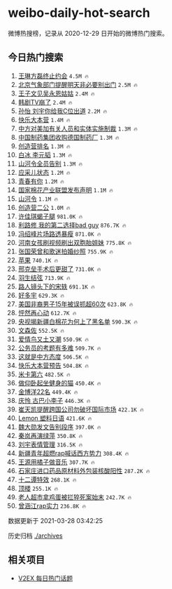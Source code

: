# weibo-daily-hot-search

微博热搜榜，记录从 2020-12-29 日开始的微博热门搜索。

## 今日热门搜索

<!-- BEGIN -->

1. [王琳方磊终止约会](https://s.weibo.com/weibo?q=%E7%8E%8B%E7%90%B3%E6%96%B9%E7%A3%8A%E7%BB%88%E6%AD%A2%E7%BA%A6%E4%BC%9A&Refer=top) `4.5M 🔥`
1. [北京气象部门提醒明天非必要别出门](https://s.weibo.com/weibo?q=%23%E5%8C%97%E4%BA%AC%E6%B0%94%E8%B1%A1%E9%83%A8%E9%97%A8%E6%8F%90%E9%86%92%E6%98%8E%E5%A4%A9%E9%9D%9E%E5%BF%85%E8%A6%81%E5%88%AB%E5%87%BA%E9%97%A8%23&Refer=top) `2.5M 🔥`
1. [王子文见吴永恩姑姑](https://s.weibo.com/weibo?q=%E7%8E%8B%E5%AD%90%E6%96%87%E8%A7%81%E5%90%B4%E6%B0%B8%E6%81%A9%E5%A7%91%E5%A7%91&Refer=top) `2.4M 🔥`
1. [韩剧TV崩了](https://s.weibo.com/weibo?q=%E9%9F%A9%E5%89%A7TV%E5%B4%A9%E4%BA%86&Refer=top) `2.4M 🔥`
1. [孙怡 刘宇你给我C位出道](https://s.weibo.com/weibo?q=%E5%AD%99%E6%80%A1%20%E5%88%98%E5%AE%87%E4%BD%A0%E7%BB%99%E6%88%91C%E4%BD%8D%E5%87%BA%E9%81%93&Refer=top) `2.2M 🔥`
1. [快乐大本营](https://s.weibo.com/weibo?q=%E5%BF%AB%E4%B9%90%E5%A4%A7%E6%9C%AC%E8%90%A5&Refer=top) `1.4M 🔥`
1. [中方对美加有关人员和实体实施制裁](https://s.weibo.com/weibo?q=%23%E4%B8%AD%E6%96%B9%E5%AF%B9%E7%BE%8E%E5%8A%A0%E6%9C%89%E5%85%B3%E4%BA%BA%E5%91%98%E5%92%8C%E5%AE%9E%E4%BD%93%E5%AE%9E%E6%96%BD%E5%88%B6%E8%A3%81%23&Refer=top) `1.3M 🔥`
1. [中国制药集团收购德国制药厂](https://s.weibo.com/weibo?q=%E4%B8%AD%E5%9B%BD%E5%88%B6%E8%8D%AF%E9%9B%86%E5%9B%A2%E6%94%B6%E8%B4%AD%E5%BE%B7%E5%9B%BD%E5%88%B6%E8%8D%AF%E5%8E%82&Refer=top) `1.3M 🔥`
1. [创造营排名](https://s.weibo.com/weibo?q=%23%E5%88%9B%E9%80%A0%E8%90%A5%E6%8E%92%E5%90%8D%23&Refer=top) `1.3M 🔥`
1. [白冰 李元韬](https://s.weibo.com/weibo?q=%E7%99%BD%E5%86%B0%20%E6%9D%8E%E5%85%83%E9%9F%AC&Refer=top) `1.3M 🔥`
1. [山河令全员告别](https://s.weibo.com/weibo?q=%23%E5%B1%B1%E6%B2%B3%E4%BB%A4%E5%85%A8%E5%91%98%E5%91%8A%E5%88%AB%23&Refer=top) `1.3M 🔥`
1. [应采儿状态](https://s.weibo.com/weibo?q=%23%E5%BA%94%E9%87%87%E5%84%BF%E7%8A%B6%E6%80%81%23&Refer=top) `1.2M 🔥`
1. [青春有你](https://s.weibo.com/weibo?q=%E9%9D%92%E6%98%A5%E6%9C%89%E4%BD%A0&Refer=top) `1.2M 🔥`
1. [国家棉花产业联盟发布声明](https://s.weibo.com/weibo?q=%23%E5%9B%BD%E5%AE%B6%E6%A3%89%E8%8A%B1%E4%BA%A7%E4%B8%9A%E8%81%94%E7%9B%9F%E5%8F%91%E5%B8%83%E5%A3%B0%E6%98%8E%23&Refer=top) `1.1M 🔥`
1. [山河令](https://s.weibo.com/weibo?q=%E5%B1%B1%E6%B2%B3%E4%BB%A4&Refer=top) `1.1M 🔥`
1. [创造营二公](https://s.weibo.com/weibo?q=%23%E5%88%9B%E9%80%A0%E8%90%A5%E4%BA%8C%E5%85%AC%23&Refer=top) `1.0M 🔥`
1. [许佳琪蝎子腿](https://s.weibo.com/weibo?q=%23%E8%AE%B8%E4%BD%B3%E7%90%AA%E8%9D%8E%E5%AD%90%E8%85%BF%23&Refer=top) `981.0K 🔥`
1. [利路修 我的第二选择bad guy](https://s.weibo.com/weibo?q=%E5%88%A9%E8%B7%AF%E4%BF%AE%20%E6%88%91%E7%9A%84%E7%AC%AC%E4%BA%8C%E9%80%89%E6%8B%A9bad%20guy&Refer=top) `876.7K 🔥`
1. [冯绍峰片场路透暴瘦](https://s.weibo.com/weibo?q=%23%E5%86%AF%E7%BB%8D%E5%B3%B0%E7%89%87%E5%9C%BA%E8%B7%AF%E9%80%8F%E6%9A%B4%E7%98%A6%23&Refer=top) `871.0K 🔥`
1. [河南女孩刷视频刷出双胞胎姐妹](https://s.weibo.com/weibo?q=%E6%B2%B3%E5%8D%97%E5%A5%B3%E5%AD%A9%E5%88%B7%E8%A7%86%E9%A2%91%E5%88%B7%E5%87%BA%E5%8F%8C%E8%83%9E%E8%83%8E%E5%A7%90%E5%A6%B9&Refer=top) `775.8K 🔥`
1. [张国荣曾和歌迷拍婚纱照](https://s.weibo.com/weibo?q=%23%E5%BC%A0%E5%9B%BD%E8%8D%A3%E6%9B%BE%E5%92%8C%E6%AD%8C%E8%BF%B7%E6%8B%8D%E5%A9%9A%E7%BA%B1%E7%85%A7%23&Refer=top) `755.9K 🔥`
1. [苹果](https://s.weibo.com/weibo?q=%E8%8B%B9%E6%9E%9C&Refer=top) `740.1K 🔥`
1. [邢克垒手术后更甜了](https://s.weibo.com/weibo?q=%23%E9%82%A2%E5%85%8B%E5%9E%92%E6%89%8B%E6%9C%AF%E5%90%8E%E6%9B%B4%E7%94%9C%E4%BA%86%23&Refer=top) `731.0K 🔥`
1. [羽生结弦](https://s.weibo.com/weibo?q=%E7%BE%BD%E7%94%9F%E7%BB%93%E5%BC%A6&Refer=top) `713.9K 🔥`
1. [路人镜头下的宋轶](https://s.weibo.com/weibo?q=%23%E8%B7%AF%E4%BA%BA%E9%95%9C%E5%A4%B4%E4%B8%8B%E7%9A%84%E5%AE%8B%E8%BD%B6%23&Refer=top) `691.1K 🔥`
1. [好多宇](https://s.weibo.com/weibo?q=%E5%A5%BD%E5%A4%9A%E5%AE%87&Refer=top) `629.3K 🔥`
1. [美国非裔男子15年被误抓超60次](https://s.weibo.com/weibo?q=%23%E7%BE%8E%E5%9B%BD%E9%9D%9E%E8%A3%94%E7%94%B7%E5%AD%9015%E5%B9%B4%E8%A2%AB%E8%AF%AF%E6%8A%93%E8%B6%8560%E6%AC%A1%23&Refer=top) `623.8K 🔥`
1. [怦然再心动](https://s.weibo.com/weibo?q=%E6%80%A6%E7%84%B6%E5%86%8D%E5%BF%83%E5%8A%A8&Refer=top) `612.7K 🔥`
1. [央视揭新疆白棉花为何上了黑名单](https://s.weibo.com/weibo?q=%23%E5%A4%AE%E8%A7%86%E6%8F%AD%E6%96%B0%E7%96%86%E7%99%BD%E6%A3%89%E8%8A%B1%E4%B8%BA%E4%BD%95%E4%B8%8A%E4%BA%86%E9%BB%91%E5%90%8D%E5%8D%95%23&Refer=top) `590.3K 🔥`
1. [文森佐](https://s.weibo.com/weibo?q=%E6%96%87%E6%A3%AE%E4%BD%90&Refer=top) `552.5K 🔥`
1. [爱情鸟又土又潮](https://s.weibo.com/weibo?q=%E7%88%B1%E6%83%85%E9%B8%9F%E5%8F%88%E5%9C%9F%E5%8F%88%E6%BD%AE&Refer=top) `550.9K 🔥`
1. [公务员的考题有多难](https://s.weibo.com/weibo?q=%23%E5%85%AC%E5%8A%A1%E5%91%98%E7%9A%84%E8%80%83%E9%A2%98%E6%9C%89%E5%A4%9A%E9%9A%BE%23&Refer=top) `509.7K 🔥`
1. [这就是中方态度](https://s.weibo.com/weibo?q=%23%E8%BF%99%E5%B0%B1%E6%98%AF%E4%B8%AD%E6%96%B9%E6%80%81%E5%BA%A6%23&Refer=top) `506.5K 🔥`
1. [快乐大本营预告](https://s.weibo.com/weibo?q=%E5%BF%AB%E4%B9%90%E5%A4%A7%E6%9C%AC%E8%90%A5%E9%A2%84%E5%91%8A&Refer=top) `504.8K 🔥`
1. [米卡第六](https://s.weibo.com/weibo?q=%E7%B1%B3%E5%8D%A1%E7%AC%AC%E5%85%AD&Refer=top) `482.5K 🔥`
1. [做仰卧起坐健身的猫](https://s.weibo.com/weibo?q=%E5%81%9A%E4%BB%B0%E5%8D%A7%E8%B5%B7%E5%9D%90%E5%81%A5%E8%BA%AB%E7%9A%84%E7%8C%AB&Refer=top) `450.4K 🔥`
1. [金博洋22名](https://s.weibo.com/weibo?q=%E9%87%91%E5%8D%9A%E6%B4%8B22%E5%90%8D&Refer=top) `449.4K 🔥`
1. [庆怜 古巴小李子](https://s.weibo.com/weibo?q=%E5%BA%86%E6%80%9C%20%E5%8F%A4%E5%B7%B4%E5%B0%8F%E6%9D%8E%E5%AD%90&Refer=top) `446.3K 🔥`
1. [崔天凯提醒跨国公司勿破坏国际市场](https://s.weibo.com/weibo?q=%23%E5%B4%94%E5%A4%A9%E5%87%AF%E6%8F%90%E9%86%92%E8%B7%A8%E5%9B%BD%E5%85%AC%E5%8F%B8%E5%8B%BF%E7%A0%B4%E5%9D%8F%E5%9B%BD%E9%99%85%E5%B8%82%E5%9C%BA%23&Refer=top) `422.1K 🔥`
1. [Lemon 塑料日语](https://s.weibo.com/weibo?q=Lemon%20%E5%A1%91%E6%96%99%E6%97%A5%E8%AF%AD&Refer=top) `421.6K 🔥`
1. [魏大勋发文告别段序](https://s.weibo.com/weibo?q=%23%E9%AD%8F%E5%A4%A7%E5%8B%8B%E5%8F%91%E6%96%87%E5%91%8A%E5%88%AB%E6%AE%B5%E5%BA%8F%23&Refer=top) `397.0K 🔥`
1. [秦岚再演绿萍](https://s.weibo.com/weibo?q=%23%E7%A7%A6%E5%B2%9A%E5%86%8D%E6%BC%94%E7%BB%BF%E8%90%8D%23&Refer=top) `350.8K 🔥`
1. [刘宇表情管理](https://s.weibo.com/weibo?q=%23%E5%88%98%E5%AE%87%E8%A1%A8%E6%83%85%E7%AE%A1%E7%90%86%23&Refer=top) `316.5K 🔥`
1. [新疆青年超燃rap喊话西方势力](https://s.weibo.com/weibo?q=%23%E6%96%B0%E7%96%86%E9%9D%92%E5%B9%B4%E8%B6%85%E7%87%83rap%E5%96%8A%E8%AF%9D%E8%A5%BF%E6%96%B9%E5%8A%BF%E5%8A%9B%23&Refer=top) `308.4K 🔥`
1. [王源用橘子做音乐](https://s.weibo.com/weibo?q=%23%E7%8E%8B%E6%BA%90%E7%94%A8%E6%A9%98%E5%AD%90%E5%81%9A%E9%9F%B3%E4%B9%90%23&Refer=top) `307.7K 🔥`
1. [石家庄进口药品原材料外包装核酸阳性](https://s.weibo.com/weibo?q=%E7%9F%B3%E5%AE%B6%E5%BA%84%E8%BF%9B%E5%8F%A3%E8%8D%AF%E5%93%81%E5%8E%9F%E6%9D%90%E6%96%99%E5%A4%96%E5%8C%85%E8%A3%85%E6%A0%B8%E9%85%B8%E9%98%B3%E6%80%A7&Refer=top) `287.2K 🔥`
1. [十二谭特效](https://s.weibo.com/weibo?q=%23%E5%8D%81%E4%BA%8C%E8%B0%AD%E7%89%B9%E6%95%88%23&Refer=top) `268.1K 🔥`
1. [顶楼](https://s.weibo.com/weibo?q=%E9%A1%B6%E6%A5%BC&Refer=top) `255.1K 🔥`
1. [老人超市拿鸡蛋被拦猝死案始末](https://s.weibo.com/weibo?q=%23%E8%80%81%E4%BA%BA%E8%B6%85%E5%B8%82%E6%8B%BF%E9%B8%A1%E8%9B%8B%E8%A2%AB%E6%8B%A6%E7%8C%9D%E6%AD%BB%E6%A1%88%E5%A7%8B%E6%9C%AB%23&Refer=top) `242.7K 🔥`
1. [曾涵江rap实力](https://s.weibo.com/weibo?q=%E6%9B%BE%E6%B6%B5%E6%B1%9Frap%E5%AE%9E%E5%8A%9B&Refer=top) `236.8K 🔥`

数据更新于 2021-03-28 03:42:25

<!-- END -->

历史归档 [./archives](./archives)

## 相关项目

- [V2EX 每日热门话题](https://github.com/boojack/v2ex-daily-hot-topic)
